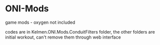 # ONI-Mods

game mods - oxygen not included

codes are in Kelmen.ONI.Mods.ConduitFilters folder, the other folders are initial workout, can't remove them through web interface
